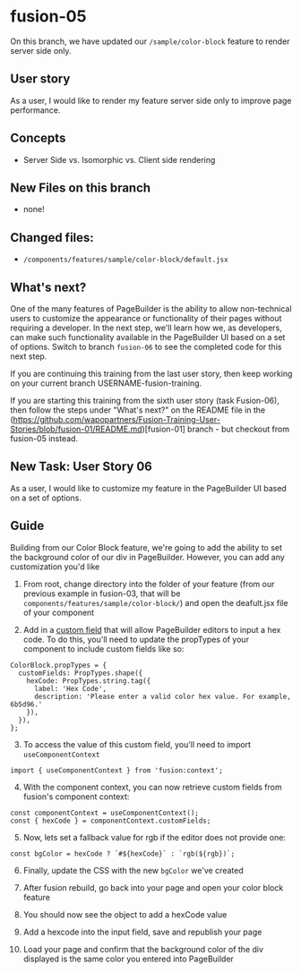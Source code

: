 # fusion-05

On this branch, we have updated our `/sample/color-block` feature to render server side only.

## User story
As a user, I would like to render my feature server side only to improve page performance.

## Concepts
- Server Side vs. Isomorphic vs. Client side rendering

## New Files on this branch
- none!

## Changed files:
- `/components/features/sample/color-block/default.jsx`

## What's next?
One of the many features of PageBuilder is the ability to allow non-technical users to customize the appearance or functionality of their pages without requiring a developer. In the next step, we'll learn how we, as developers, can make such functionality available in the PageBuilder UI based on a set of options. Switch to branch `fusion-06` to see the completed code for this next step.

If you are continuing this training from the last user story, then keep working on your current branch USERNAME-fusion-training.

If you are starting this training from the sixth user story (task Fusion-06), then follow the steps under "What's next?" on the README file in the (https://github.com/wapopartners/Fusion-Training-User-Stories/blob/fusion-01/README.md)[fusion-01] branch - but checkout from fusion-05 instead.

## New Task: User Story 06
As a user, I would like to customize my feature in the PageBuilder UI based on a set of options.

## Guide
Building from our Color Block feature, we're going to add the ability to set the background color of our div in PageBuilder. However, you can add any customization you'd like

1. From root, change directory into the folder of your feature (from our previous example in fusion-03, that will be `components/features/sample/color-block/`) and open the deafult.jsx file of your component

2. Add in a [custom field](https://redirector.arcpublishing.com/alc/arc-products/pagebuilder/fusion/documentation/recipes/adding-custom-fields.md) that will allow PageBuilder editors to input a hex code. To do this, you'll need to update the propTypes of your component to include custom fields like so:
```
ColorBlock.propTypes = {
  customFields: PropTypes.shape({
    hexCode: PropTypes.string.tag({
      label: 'Hex Code',
      description: 'Please enter a valid color hex value. For example, 6b5d96.'
    }),
  }),
};
```

3. To access the value of this custom field, you'll need to import `useComponentContext`
```
import { useComponentContext } from 'fusion:context';
```

4. With the component context, you can now retrieve custom fields from fusion's component context:
```
const componentContext = useComponentContext();
const { hexCode } = componentContext.customFields;
```

5. Now, lets set a fallback value for rgb if the editor does not provide one:
```
const bgColor = hexCode ? `#${hexCode}` : `rgb(${rgb})`;
```

6. Finally, update the CSS with the new `bgColor` we've created

7. After fusion rebuild, go back into your page and open your color block feature

8. You should now see the object to add a hexCode value

9. Add a hexcode into the input field, save and republish your page

10. Load your page and confirm that the background color of the div displayed is the same color you entered into PageBuilder